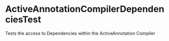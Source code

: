 ActiveAnnotationCompilerDependenciesTest
========================================

Tests the access to Dependencies within the ActiveAnnotation Compiler
